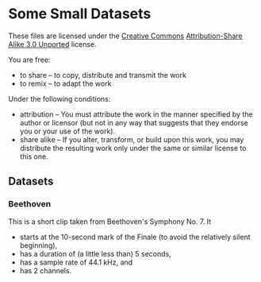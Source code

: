 # Some Small Datasets

These files are licensed under the
[Creative Commons](https://en.wikipedia.org/wiki/en:Creative_Commons)
[Attribution-Share Alike 3.0 Unported](https://creativecommons.org/licenses/by-sa/3.0/deed.en)
license.

You are free:
- to share – to copy, distribute and transmit the work
- to remix – to adapt the work

Under the following conditions:
- attribution – You must attribute the work in the manner specified by the
  author or licensor (but not in any way that suggests that they endorse you or
  your use of the work).
- share alike – If you alter, transform, or build upon this work, you may
  distribute the resulting work only under the same or similar license to this
  one.

## Datasets

### Beethoven

This is a short clip taken from Beethoven's Symphony No. 7. It
- starts at the 10-second mark of the Finale (to avoid the relatively silent
  beginning),
- has a duration of (a little less than) 5 seconds,
- has a sample rate of 44.1 kHz, and
- has 2 channels.
